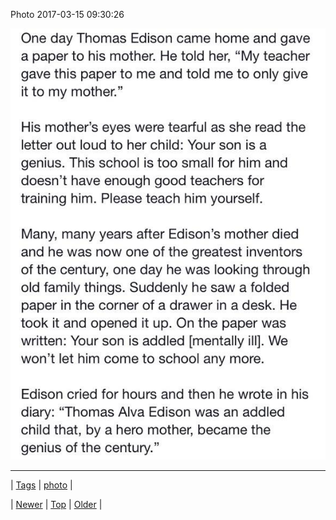 <!--
title: Photo 2017-03-15 09
date: 2020-06-28T15:27:00.156Z
tags: photo
-->


Photo 2017-03-15 09:30:26

![](158429585338-0.jpg)

<!--BOTTOM-POST-NAVIGATION-->
---

| [Tags](tags.md) | [photo](tag-photo.md) |

| [Newer](158401846356.md) | [Top](index.md) | [Older](158431112359.md) |